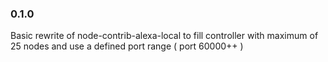### 0.1.0
Basic rewrite of node-contrib-alexa-local to fill controller with maximum of 25 nodes
and use a defined port range ( port 60000++ )